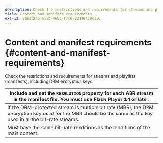 ```yaml
---
description: Check the restrictions and requirements for streams and playlists (manifests), including DRM encryption keys.
title: Content and manifest requirements
exl-id: 96b2b245-558b-4606-87c0-22140430c326
---
```

# Content and manifest requirements {#content-and-manifest-requirements}

Check the restrictions and requirements for streams and playlists (manifests), including DRM encryption keys.

| Include and set the `RESOLUTION` property for each ABR stream in the manifest file. You must use Flash Player 14 or later. |
|---|
|  If the DRM-protected stream is multiple bit rate (MBR), the DRM encryption key used for the MBR should be the same as the key used in all the bit-rate streams.  |
|  Must have the same bit-rate renditions as the renditions of the main content.  |
